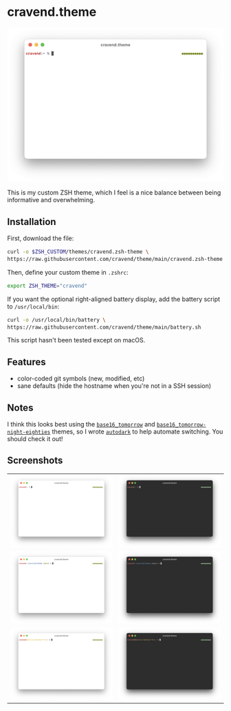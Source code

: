 # cravend.theme

![Default light theme](./assets/light/home.png)

This is my custom ZSH theme, which I feel is a nice balance between being informative and overwhelming.

## Installation

First, download the file:

```sh
curl -o $ZSH_CUSTOM/themes/cravend.zsh-theme \
https://raw.githubusercontent.com/cravend/theme/main/cravend.zsh-theme
```

Then, define your custom theme in `.zshrc`:

```sh
export ZSH_THEME="cravend"
```

If you want the optional right-aligned battery display, add the battery script to `/usr/local/bin`:

```sh
curl -o /usr/local/bin/battery \
https://raw.githubusercontent.com/cravend/theme/main/battery.sh

```

This script hasn't been tested except on macOS.

## Features

- color-coded git symbols (new, modified, etc)
- sane defaults (hide the hostname when you're not in a SSH session)

## Notes

I think this looks best using the [`base16_tomorrow`](https://github.com/chriskempson/tomorrow-theme#tomorrow) and [`base16_tomorrow-night-eighties`](https://github.com/chriskempson/tomorrow-theme#tomorrow-night-eighties) themes, so I wrote [`autodark`](https://github.com/cravend/autodark) to help automate switching. You should check it out!

## Screenshots

|                                              |                                            |
| -------------------------------------------- | ------------------------------------------ |
| ![Home light theme](./assets/light/home.png) | ![Home dark theme](./assets/dark/home.png) |
| ![Path light theme](./assets/light/path.png) | ![Path dark theme](./assets/dark/path.png) |
| ![SSH light theme](./assets/light/ssh.png)   | ![SSH dark theme](./assets/dark/ssh.png)   |
